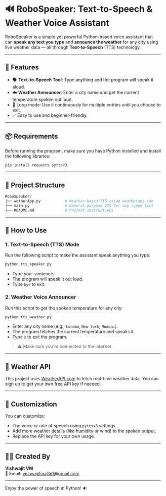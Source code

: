 # 🔊 RoboSpeaker: Text-to-Speech & Weather Voice Assistant

RoboSpeaker is a simple yet powerful Python-based voice assistant that can **speak any text you type** and **announce the weather** for any city using live weather data — all through **Text-to-Speech** (TTS) technology.

---

## 🎯 Features

- 🗣️ **Text-to-Speech Tool**: Type anything and the program will speak it aloud.
- ☁️ **Weather Announcer**: Enter a city name and get the current temperature spoken out loud.
- 🔁 Loop mode: Use it continuously for multiple entries until you choose to exit.
- ✅ Easy to use and beginner-friendly.

---

## 📦 Requirements

Before running the program, make sure you have Python installed and install the following libraries:

```bash
pip install requests pyttsx3
```

---

## 📁 Project Structure

```bash
RoboSpeaker/
├── wetherApp.py           # Weather-based TTS using weatherapi.com
├── main.py                # General-purpose TTS for any typed text
├── README.md              # Project instructions
```

---

## 🚀 How to Use

### 1. Text-to-Speech (TTS) Mode

Run the following script to make the assistant speak anything you type:

```bash
python tts_speaker.py
```

- Type your sentence.
- The program will speak it out loud.
- Type `bye` to exit.

### 2. Weather Voice Announcer

Run this script to get the spoken temperature for any city:

```bash
python tts_weather.py
```

- Enter any city name (e.g., `London`, `New York`, `Mumbai`).
- The program fetches the current temperature and speaks it.
- Type `x` to exit the program.

> ⚠️ Make sure you're connected to the internet.

---

## 🔑 Weather API

This project uses [WeatherAPI.com](https://www.weatherapi.com/) to fetch real-time weather data. You can sign up to get your own free API key if needed.

---

## 🧠 Customization

You can customize:
- The voice or rate of speech using `pyttsx3` settings.
- Add more weather details (like humidity or wind) to the spoken output.
- Replace the API key for your own usage.

---


## 👨‍💻 Created By

**Vishwajit VM**  
📧 Email: [vishwajitmall50@gmail.com](mailto:vishwajitmall50@gmail.com)

---

Enjoy the power of speech in Python! 🔉
